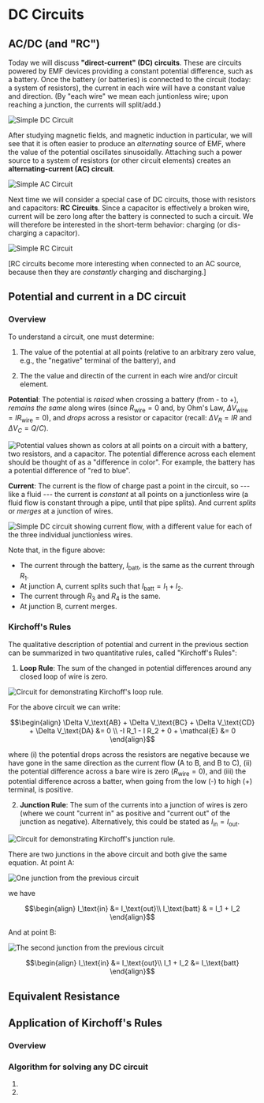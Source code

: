DC Circuits
===========

AC/DC (and "RC")
--------------------------------------------

Today we will discuss **"direct-current" (DC) circuits**. These are circuits powered by EMF devices providing a constant potential difference, such as a battery.  Once the battery (or batteries) is connected to the circuit (today: a system of resistors), the current in each wire will have a constant value and direction.  (By "each wire" we mean each juntionless wire; upon reaching a junction, the currents will split/add.) 

![Simple DC Circuit](images/08_dc-circuit.png)

After studying magnetic fields, and magnetic induction in particular, we will see that it is often easier to produce an *alternating* source of EMF, where the value of the potential oscillates sinusoidally.  Attaching such a power source to a system of resistors (or other circuit elements) creates an **alternating-current (AC) circuit**.

![Simple AC Circuit](images/08_ac-circuit.png)

Next time we will consider a special case of DC circuits, those with resistors and capacitors: **RC Circuits**.  Since a capacitor is effectively a broken wire, current will be zero long after the battery is connected to such a circuit.  We will therefore be interested in the short-term behavior: charging (or dis-charging a capacitor).

![Simple RC Circuit](images/08_rc-circuit.png)

[RC circuits become more interesting when connected to an AC source, because then they are *constantly* charging and discharging.]

Potential and current in a DC circuit
--------------------------------------------

### Overview

To understand a circuit, one must determine:

1. The value of the potential at all points (relative to an arbitrary zero value, e.g., the "negative" terminal of the battery), and

2. The the value and directin of the current in each wire and/or circuit element.

**Potential**: The potential is *raised* when crossing a battery (from - to +), *remains the same* along wires (since $R_\text{wire} = 0$ and, by Ohm's Law, $\Delta V_\text{wire} = I R_\text{wire} = 0$), and *drops* across a resistor or capacitor (recall: $\Delta V_R = I R$ and $\Delta V_C = Q/C$).

![Potential values shown as colors at all points on a circuit with a battery, two resistors, and a capacitor.  The potential difference across each element should be thought of as a "difference in color".  For example, the battery has a potential difference of "red to blue".](images/08_coloring-potential-simple-RC-circuit.png)

**Current**: The current is the flow of charge past a point in the circuit, so --- like a fluid --- the current is *constant* at all points on a junctionless wire (a fluid flow is constant through a pipe, until that pipe splits).  And current *splits* or *merges* at a junction of wires.

![Simple DC circuit showing current flow, with a different value for each of the three individual junctionless wires.](images/08_current-flow-three-resistor-circuit.png)

Note that, in the figure above:
- The current through the battery, $I_\text{batt}$, is the same as the current through $R_1$.
- At junction A, current splits such that $I_\text{batt} = I_1+ I_2$.
- The current through $R_3$ and $R_4$ is the same.
- At junction B, current merges.

### Kirchoff's Rules

The qualitative description of potential and current in the previous section can be summarized in two quantitative rules, called "Kirchoff's Rules":

1. **Loop Rule**: The sum of the changed in potential differences around any closed loop of wire is zero.

![Circuit for demonstrating Kirchoff's loop rule.](images/08_loop-rule-circuit.png)

For the above circuit we can write:
```math
\begin{align}
\Delta V_\text{AB} + \Delta V_\text{BC} + \Delta V_\text{CD} + \Delta V_\text{DA} &= 0 \\
-I R_1 - I R_2 + 0 + \mathcal{E} &= 0
\end{align}
```
where (i) the potential drops across the resistors are negative because we have gone in the same direction as the current flow (A to B, and B to C), (ii) the potential difference across a bare wire is zero ($R_\text{wire}=0$), and (iii) the potential difference across a batter, when going from the low (-) to high (+) terminal, is positive.

2. **Junction Rule**: The sum of the currents into a junction of wires is zero (where we count "current in" as positive and "current out" of the junction as negative).  Alternatively, this could be stated as $I_\text{in} = I_\text{out}$.

![Circuit for demonstrating Kirchoff's junction rule.](images/08_junction-rule-circuit.png)

There are two junctions in the above circuit and both give the same equation.  At point A:

![One junction from the previous circuit](images/08_junctionA.png)

we have
```math
\begin{align}
I_\text{in} &= I_\text{out}\\
I_\text{batt} & = I_1 + I_2
\end{align}
```

And at point B:

![The second junction from the previous circuit](images/08_junctionB.png)

```math
\begin{align}
I_\text{in} &= I_\text{out}\\
I_1 + I_2 &= I_\text{batt}
\end{align}
```


Equivalent Resistance
--------------------------------------------

Application of Kirchoff's Rules
--------------------------------------------

### Overview

### Algorithm for solving any DC circuit

1. 

2. 
